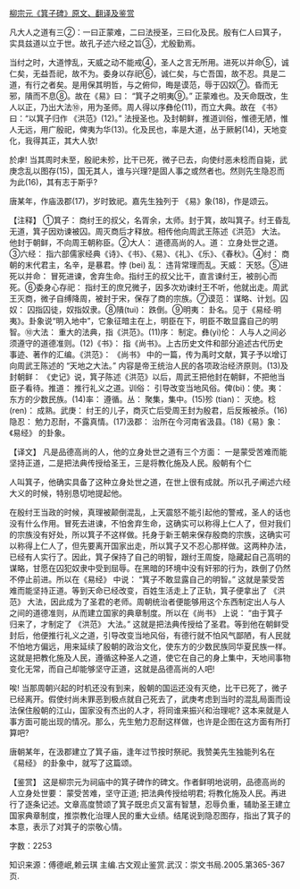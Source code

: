 [柳宗元《箕子碑》原文、翻译及鉴赏](https://www.vrrw.net/wx/14120.html)

凡大人之道有三②：一曰正蒙难，二曰法授圣，三曰化及民。殷有仁人曰箕子，实具兹道以立于世。故孔子述六经之旨③，尤殷勤焉。

当纣之时，大道悖乱，天威之动不能戒④，圣人之言无所用。进死以并命⑤，诚仁矣，无益吾祀，故不为。委身以存祀⑥，诚仁矣，与亡吾国，故不忍。具是二道，有行之者矣。是用保其明哲，与之俯仰，晦是谟范，辱于囚奴⑦。昏而无邪，隤而不息⑧。故在《易》曰： “箕子之明夷⑨。” 正蒙难也。及天命既改，生人以正，乃出大法⑩，用为圣师。周人得以序彝伦(11)，而立大典。故在 《书》 曰：“以箕子归作 《洪范》(12)。” 法授圣也。及封朝鲜，推道训俗，惟德无陋，惟人无远，用广殷祀，俾夷为华(13)。化及民也，率是大道，丛于厥躬(14)，天地变化，我得其正，其大人欤!

於虖! 当其周时未至，殷祀未殄，比干已死，微子已去，向使纣恶未稔而自毙，武庚念乱以图存(15)，国无其人，谁与兴理?是固人事之或然者也。然则先生隐忍而为此(16)，其有志于斯乎?

唐某年，作庙汲郡(17)，岁时致祀。嘉先生独列于 《易》象(18)，作是颂云。

【注释】 ①箕子： 商纣王的叔父，名胥余，太师。封于箕，故叫箕子。纣王昏乱无道，箕子因劝谏被囚。周灭商后才释放。相传他向周武王陈述《洪范》 大法。他封于朝鲜，不向周王朝称臣。②大人： 道德高尚的人。道： 立身处世之道。③六经： 指六部儒家经典《诗》、《书》、《易》、《礼》、《乐》、《春秋》。④纣： 商朝的末代君主，名辛，是暴君。悖 (bei) 乱： 违背常理而乱。天威： 天怒。⑤进死以并命： 冒死进谏，舍弃生命。指纣王的叔父比干，直言谏纣王，被剖心而死。⑥委身心存祀： 指纣王的庶兄微子，因多次劝谏纣王不听，他就出走。周武王灭商，微子自缚降周，被封于宋，保存了商的宗族。⑦谟范： 谋略、计划。囚奴： 囚指囚徒，奴指奴隶。⑧隤(tui)： 跌倒。⑨明夷： 卦名。见于《易经·明夷》。卦象说“明入地中”，它象征暗主在上，明臣在下，明臣不敢显露自己的明智。⑩大法： 重大的法典，指《洪范》。(11)序： 制定。彝(yi)伦： 人与人之间必须遵守的道德准则。(12)《书》： 指《尚书》。上古历史文件和部分追述古代历史事迹、著作的汇编。《洪范》： 《尚书》 中的一篇，传为禹时文献，箕子予以增订向周武王陈述的 “天地之大法。” 内容是帝王统治人民的各项政治经济原则。(13)及封朝鲜： 《史记》说，箕子陈述《洪范》以后，周武王把他封在朝鲜，不把他当臣子看待。推道： 推行礼义之道。训俗： 引导改变当地风俗。俾(bi)：使。夷： 东方的少数民族。(14)率： 遵循。丛： 聚集，集中。(15)殄 (tian)： 灭绝。稔 (ren)： 成熟。武庚： 纣王的儿子，商灭亡后受周王封为殷君，后反叛被杀。(16)隐忍： 勉力忍耐，不露真情。(17)汲郡： 治所在今河南省汲县。(18)《易》象：《易经》 的卦象。



【译文】 凡是品德高尚的人，他的立身处世之道有三个方面： 一是蒙受苦难而能坚持正道，二是把法典传授给圣王，三是将教化施及人民。殷朝有个仁

人叫箕子，他确实具备了这种立身处世之道，在世上很有成就。所以孔子阐述六经大义的时候，特别恳切地提起他。

在殷纣王当政的时候，真理被颠倒混乱，上天震怒不能引起他的警戒，圣人的话也没有什么作用。冒死去进谏，不怕舍弃生命，这确实可以称得上仁人了，但对我们的宗族没有好处，所以箕子不这样做。托身于新王朝来保存殷商的宗族，这确实可以称得上仁人了，但先要离开国家出走，所以箕子又不忍心那样做。这两种办法，已经有人实行了。因此，箕子保持了自己的明智，跟纣王周旋，隐藏起自己高明的谋略，甘愿在囚犯奴隶中受到屈辱。在黑暗的环境中没有奸邪的行为，跌倒了仍然不停止前进。所以在《易经》 中说： “箕子不敢显露自己的明智。” 这就是蒙受苦难而能坚持正道。等到天命已经改变，百姓生活走上了正轨，箕子便拿出了 《洪范》 大法，因此成为了圣君的老师。周朝统治者便能够用这个东西制定出人与人之间的道德准则，从而建立国家的典章制度。所以在《尚书》 上说： “由于箕子归来了，才制定了 《洪范》 大法。” 这就是把法典传授给了圣君。等到他在朝鲜受封后，他便推行礼义之道，引导改变当地风俗，有德行就不怕风气鄙陋，有人民就不怕地方偏远，用来延续了殷朝的政治文化，使东方的少数民族同华夏民族一样。这就是把教化施及人民，遵循这种圣人之道，使它在自己的身上集中，天地间事物变化无常，而自己却能够坚守正道，这就是品德高尚的人吧!

唉! 当那周朝兴起的时机还没有到来，殷朝的国运还没有灭绝，比干已死了，微子已经离开。假使纣尚未罪恶到极点就自己死去了，武庚考虑到当时的混乱局面而设法保住殷朝的江山，国家没有杰出的人才，将同谁来振兴和治理呢? 这本来就是人事方面可能出现的情况。那么，先生勉力忍耐这样做，也许是企图在这方面有所打算吧?

唐朝某年，在汲郡建立了箕子庙，逢年过节按时祭祀。我赞美先生独能列名在 《易经》 的卦象中，就写了这篇颂。

【鉴赏】 这是柳宗元为祠庙中的箕子碑作的碑文。作者鲜明地说明，品德高尚的人立身处世要： 蒙受苦难，坚守正道; 把法典传授给明君; 将教化施及人民。再进行了逐条记述。文章高度赞颂了箕子既忠贞又富有智慧，忍辱负重，辅助圣王建立国家典章制度，推崇教化治理人民的重大业绩。结尾说到隐忍图存，指出了箕子的本意，表示了对箕子的崇敬心情。

字数：2253

知识来源：傅德岷,赖云琪 主编.古文观止鉴赏.武汉：崇文书局.2005.第365-367页.

